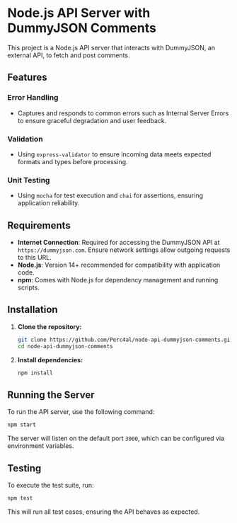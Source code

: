 
# Node.js API Server with DummyJSON Comments
This project is a Node.js API server that interacts with DummyJSON, an external API, to fetch and post comments.

## Features

### Error Handling
- Captures and responds to common errors such as Internal Server Errors to ensure graceful degradation and user feedback.
### Validation
- Using `express-validator` to ensure incoming data meets expected formats and types before processing.
### Unit Testing
- Using `mocha` for test execution and `chai` for assertions, ensuring application reliability.

## Requirements

- **Internet Connection**: Required for accessing the DummyJSON API at `https://dummyjson.com`. Ensure network settings allow outgoing requests to this URL.
- **Node.js**: Version 14+ recommended for compatibility with application code.
- **npm**: Comes with Node.js for dependency management and running scripts.

## Installation

1. **Clone the repository:**

   ```bash
   git clone https://github.com/Perc4al/node-api-dummyjson-comments.git
   cd node-api-dummyjson-comments
   ```

2. **Install dependencies:**

   ```bash
   npm install
   ```

## Running the Server

To run the API server, use the following command:

```bash
npm start
```

The server will listen on the default port `3000`, which can be configured via environment variables.

## Testing

To execute the test suite, run:

```bash
npm test
```

This will run all test cases, ensuring the API behaves as expected.
